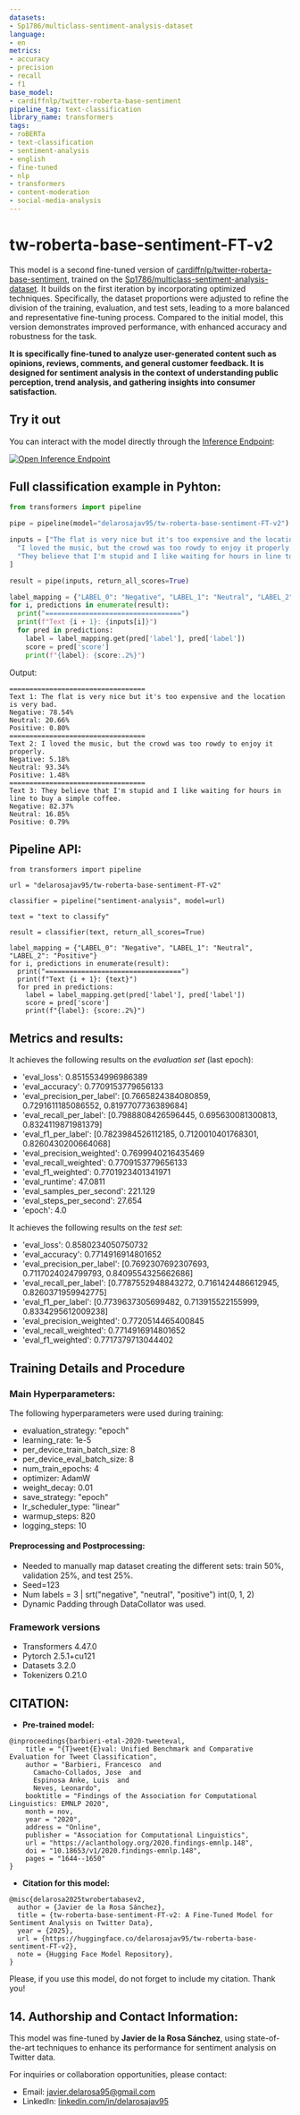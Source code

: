 ```yaml
---
datasets:
- Sp1786/multiclass-sentiment-analysis-dataset
language:
- en
metrics:
- accuracy
- precision
- recall
- f1
base_model:
- cardiffnlp/twitter-roberta-base-sentiment
pipeline_tag: text-classification
library_name: transformers
tags:
- roBERTa
- text-classification
- sentiment-analysis
- english
- fine-tuned
- nlp
- transformers
- content-moderation
- social-media-analysis
---
```



# tw-roberta-base-sentiment-FT-v2

This model is a second fine-tuned version of [cardiffnlp/twitter-roberta-base-sentiment](https://huggingface.co/cardiffnlp/twitter-roberta-base-sentiment), trained on the [Sp1786/multiclass-sentiment-analysis-dataset](https://huggingface.co/datasets/Sp1786/multiclass-sentiment-analysis-dataset). It builds on the first iteration by incorporating optimized techniques. Specifically, the dataset proportions were adjusted to refine the division of the training, evaluation, and test sets, leading to a more balanced and representative fine-tuning process. Compared to the initial model, this version demonstrates improved performance, with enhanced accuracy and robustness for the task.

**It is specifically fine-tuned to analyze user-generated content such as opinions, reviews, comments, and general customer feedback. It is designed for sentiment analysis in the context of understanding public perception, trend analysis, and gathering insights into consumer satisfaction.**

## Try it out

You can interact with the model directly through the [Inference Endpoint](https://huggingface.co/spaces/delarosajav95/tw-roberta-base-sentiment-FT-v2):

[![Open Inference Endpoint](https://img.shields.io/badge/Open_Inference_Endpoint-blue)](https://huggingface.co/spaces/delarosajav95/tw-roberta-base-sentiment-FT-v2)

## Full classification example in Pyhton:

```python
from transformers import pipeline

pipe = pipeline(model="delarosajav95/tw-roberta-base-sentiment-FT-v2")

inputs = ["The flat is very nice but it's too expensive and the location is very bad.",
  "I loved the music, but the crowd was too rowdy to enjoy it properly.",
  "They believe that I'm stupid and I like waiting for hours in line to buy a simple coffee."
]

result = pipe(inputs, return_all_scores=True)

label_mapping = {"LABEL_0": "Negative", "LABEL_1": "Neutral", "LABEL_2": "Positive"}
for i, predictions in enumerate(result):
  print("==================================")
  print(f"Text {i + 1}: {inputs[i]}")
  for pred in predictions:
    label = label_mapping.get(pred['label'], pred['label'])
    score = pred['score']
    print(f"{label}: {score:.2%}")
```

Output:

```pyhton
==================================
Text 1: The flat is very nice but it's too expensive and the location is very bad.
Negative: 78.54%
Neutral: 20.66%
Positive: 0.80%
==================================
Text 2: I loved the music, but the crowd was too rowdy to enjoy it properly.
Negative: 5.18%
Neutral: 93.34%
Positive: 1.48%
==================================
Text 3: They believe that I'm stupid and I like waiting for hours in line to buy a simple coffee.
Negative: 82.37%
Neutral: 16.85%
Positive: 0.79%
```

## Pipeline API:

```pyhton
from transformers import pipeline

url = "delarosajav95/tw-roberta-base-sentiment-FT-v2"

classifier = pipeline("sentiment-analysis", model=url)

text = "text to classify"

result = classifier(text, return_all_scores=True)

label_mapping = {"LABEL_0": "Negative", "LABEL_1": "Neutral", "LABEL_2": "Positive"}
for i, predictions in enumerate(result):
  print("==================================")
  print(f"Text {i + 1}: {text}")
  for pred in predictions:
    label = label_mapping.get(pred['label'], pred['label'])
    score = pred['score']
    print(f"{label}: {score:.2%}")
```

## Metrics and results:

It achieves the following results on the *evaluation set* (last epoch):
- 'eval_loss': 0.8515534996986389
- 'eval_accuracy': 0.7709153779656133
- 'eval_precision_per_label': [0.7665824384080859, 0.7291611185086552, 0.8197707736389684]
- 'eval_recall_per_label': [0.7988808426596445, 0.695630081300813, 0.8324119871981379]
- 'eval_f1_per_label': [0.7823984526112185, 0.7120010401768301, 0.8260430200664068]
- 'eval_precision_weighted': 0.7699940216435469
- 'eval_recall_weighted': 0.7709153779656133
- 'eval_f1_weighted': 0.7701923401341971
- 'eval_runtime': 47.0811
- 'eval_samples_per_second': 221.129
- 'eval_steps_per_second': 27.654
- 'epoch': 4.0

It achieves the following results on the *test set*:
- 'eval_loss': 0.8580234050750732
- 'eval_accuracy': 0.7714916914801652
- 'eval_precision_per_label': [0.7692307692307693, 0.7117024024799793, 0.8409554325662686]
- 'eval_recall_per_label': [0.7787552948843272, 0.7161424486612945, 0.8260371959942775]
- 'eval_f1_per_label': [0.7739637305699482, 0.713915522155999, 0.8334295612009238]
- 'eval_precision_weighted': 0.7720514465400845
- 'eval_recall_weighted': 0.7714916914801652
- 'eval_f1_weighted': 0.7717379713044402

## Training Details and Procedure

### Main Hyperparameters:

The following hyperparameters were used during training:
- evaluation_strategy: "epoch"
- learning_rate: 1e-5
- per_device_train_batch_size: 8
- per_device_eval_batch_size: 8
- num_train_epochs: 4
- optimizer: AdamW
- weight_decay: 0.01
- save_strategy: "epoch"
- lr_scheduler_type: "linear"
- warmup_steps: 820
- logging_steps: 10


#### Preprocessing and Postprocessing:

- Needed to manually map dataset creating the different sets: train 50%, validation 25%, and test 25%.
- Seed=123
- Num labels = 3 | srt("negative", "neutral", "positive") int(0, 1, 2)
- Dynamic Padding through DataCollator was used.

### Framework versions

- Transformers 4.47.0
- Pytorch 2.5.1+cu121
- Datasets 3.2.0
- Tokenizers 0.21.0

## CITATION:

- **Pre-trained model:**

```bibitex
@inproceedings{barbieri-etal-2020-tweeteval,
    title = "{T}weet{E}val: Unified Benchmark and Comparative Evaluation for Tweet Classification",
    author = "Barbieri, Francesco  and
      Camacho-Collados, Jose  and
      Espinosa Anke, Luis  and
      Neves, Leonardo",
    booktitle = "Findings of the Association for Computational Linguistics: EMNLP 2020",
    month = nov,
    year = "2020",
    address = "Online",
    publisher = "Association for Computational Linguistics",
    url = "https://aclanthology.org/2020.findings-emnlp.148",
    doi = "10.18653/v1/2020.findings-emnlp.148",
    pages = "1644--1650"
}
```
- **Citation for this model:**
```bibitex
@misc{delarosa2025twrobertabasev2,
  author = {Javier de la Rosa Sánchez},
  title = {tw-roberta-base-sentiment-FT-v2: A Fine-Tuned Model for Sentiment Analysis on Twitter Data},
  year = {2025},
  url = {https://huggingface.co/delarosajav95/tw-roberta-base-sentiment-FT-v2},
  note = {Hugging Face Model Repository},
}
```
Please, if you use this model, do not forget to include my citation. Thank you!

## 14. Authorship and Contact Information:

This model was fine-tuned by **Javier de la Rosa Sánchez**, using state-of-the-art techniques to enhance its performance for sentiment analysis on Twitter data.

For inquiries or collaboration opportunities, please contact:  
- Email: [javier.delarosa95@gmail.com](mailto:javier.delarosa95@gmail.com)  
- LinkedIn: [linkedin.com/in/delarosajav95](https://www.linkedin.com/in/delarosajav95/)
